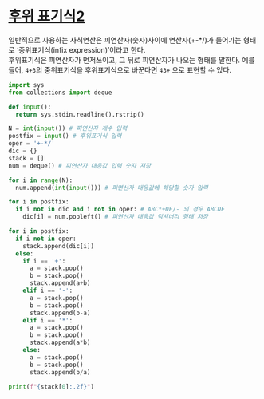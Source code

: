 # [후위 표기식2](https://www.acmicpc.net/problem/1935)

일반적으로 사용하는 사칙연산은 피연산자(숫자)사이에 연산자(+-\*/)가 들어가는 형태로 ‘중위표기식(infix expression)’이라고 한다.<br/> 후위표기식은 피연산자가 먼저쓰이고, 그 뒤로 피연산자가 나오는 형태를 말한다. 예를들어, `4+3`의 중위표기식을 후위표기식으로 바꾼다면 `43+` 으로 표현할 수 있다.

```python
import sys
from collections import deque

def input():
  return sys.stdin.readline().rstrip()

N = int(input()) # 피연산자 개수 입력
postfix = input() # 후위표기식 입력
oper = '+-*/'
dic = {}
stack = []
num = deque() # 피연산자 대응값 입력 숫자 저장

for i in range(N):
  num.append(int(input())) # 피연산자 대응값에 해당할 숫자 입력

for i in postfix:
  if i not in dic and i not in oper: # ABC*+DE/- 의 경우 ABCDE
    dic[i] = num.popleft() # 피연산자 대응값 딕셔너리 형태 저장

for i in postfix:
  if i not in oper:
    stack.append(dic[i])
  else:
    if i == '+':
      a = stack.pop()
      b = stack.pop()
      stack.append(a+b)
    elif i == '-':
      a = stack.pop()
      b = stack.pop()
      stack.append(b-a)
    elif i == '*':
      a = stack.pop()
      b = stack.pop()
      stack.append(a*b)
    else:
      a = stack.pop()
      b = stack.pop()
      stack.append(b/a)

print(f"{stack[0]:.2f}")
```
